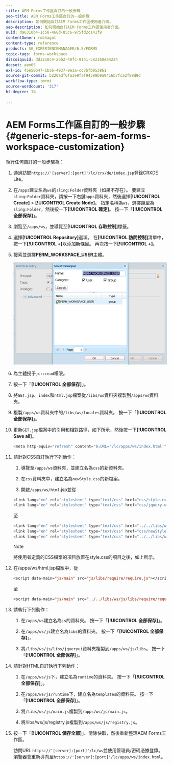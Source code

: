 ```yaml
---
title: AEM Forms工作區自訂的一般步驟
seo-title: AEM Forms工作區自訂的一般步驟
description: 如何開始自訂AEM Forms工作區使用者介面。
seo-description: 如何開始自訂AEM Forms工作區使用者介面。
uuid: da6310b4-1c58-468d-85c6-975fd2c141f9
contentOwner: robhagat
content-type: reference
products: SG_EXPERIENCEMANAGER/6.5/FORMS
topic-tags: forms-workspace
discoiquuid: dd3218c4-2bb2-40fc-9141-5823b0ea4224
docset: aem65
exl-id: 45e50b47-1b36-4937-9e1a-cc7bfb953861
source-git-commit: b220adf6fa3e9faf94389b9a9416b7fca2f89d9d
workflow-type: tm+mt
source-wordcount: '317'
ht-degree: 1%

---
```


# AEM Forms工作區自訂的一般步驟{#generic-steps-for-aem-forms-workspace-customization}

執行任何自訂的一般步驟為：

1. 通過訪問`https://'[server]:[port]'/lc/crx/de/index.jsp`登錄CRXDE Lite。
1. 在`/apps`建立名為`ws`的`sling:Folder`資料夾（如果不存在）。 要建立`sling:Folder`資料夾，請按一下右鍵`apps`資料夾，然後選擇&#x200B;**[!UICONTROL Create]** > **[!UICONTROL Create Node]**。 指定名稱為`ws`，選擇類型為`sling:Folder`，然後按一下&#x200B;**[!UICONTROL 確定]**。 按一下「**[!UICONTROL 全部保存]**」。
1. 瀏覽至`/apps/ws`，並導覽至&#x200B;**[!UICONTROL 存取控制]**&#x200B;標籤。
1. 選擇&#x200B;**[!UICONTROL Repository]**&#x200B;選項。 在&#x200B;**[!UICONTROL 訪問控制]**&#x200B;清單中，按一下&#x200B;**[!UICONTROL +]**&#x200B;以添加新條目。 再次按一下&#x200B;**[!UICONTROL +]**。
1. 搜索並選擇&#x200B;**PERM_WORKSPACE_USER**&#x200B;主體。

   ![選取PERM_WORKSPACE_USER主體，作為自訂HTML工作區一般步驟的一部分](assets/perm_workspace_user.png)

1. 為主體授予`jcr:read`權限。
1. 按一下「**[!UICONTROL 全部保存]**」。
1. 將`GET.jsp`、`index`和`html.jsp`檔案從`/libs/ws`資料夾複製到`/apps/ws`資料夾。
1. 複製`/apps/ws`資料夾中的`/libs/ws/locales`資料夾。 按一下「**[!UICONTROL 全部保存]**」。
1. 更新`GET.jsp`檔案中的引用和相對路徑，如下所示，然後按一下&#x200B;**[!UICONTROL Save all]**。

   ```javascript
   <meta http-equiv="refresh" content="0;URL='/lc/apps/ws/index.html'" />
   ```

1. 請針對CSS自訂執行下列動作：

   1. 導覽至`/apps/ws`資料夾，並建立名為`css`的新資料夾。

   1. 在`css`資料夾中，建立名為`newStyle.css`的新檔案。

   1. 開啟`/apps/ws/html`.jsp並從

   ```javascript
   <link lang="en" rel="stylesheet" type="text/css" href="css/style.css" />
   <link lang="en" rel="stylesheet" type="text/css" href="css/jquery-ui.css"/>
   ```

   至

   ```javascript
   <link lang="en" rel="stylesheet" type="text/css" href="../../libs/ws/css/style.css" />
   <link lang="en" rel="stylesheet" type="text/css" href="css/newStyle.css" />
   <link lang="en" rel="stylesheet" type="text/css" href="../../libs/ws/css/jquery-ui.css"/>
   ```

   >[!NOTE]
   >
   >將使用者定義的CSS檔案的項目放置在style.css的項目之後，如上所示。

1. 在/apps/ws/html.jsp檔案中，從

   ```jsp
   <script data-main="js/main" src="js/libs/require/require.js"></script>
   ```

   至

   ```jsp
   <script data-main="js/main" src="../../libs/ws/js/libs/require/require.js"></script>
   ```

1. 請執行下列動作：

   1. 在`/apps/ws`建立名為`js`的資料夾。 按一下「**[!UICONTROL 全部保存]**」。

   1. 在`/apps/ws/js`建立名為`libs`的資料夾。 按一下「**[!UICONTROL 全部保存]**」。

   1. 將`/libs/ws/js/libs/jqueryui`資料夾複製到`/apps/ws/js/libs`。 按一下「**[!UICONTROL 全部保存]**」。

1. 請針對HTML自訂執行下列動作：

   1. 在`/apps/ws/js`下，建立名為`runtime`的資料夾。 按一下「**[!UICONTROL 全部保存]**」。

   1. 在`/apps/ws/js/runtime`下，建立名為`templates`的資料夾。 按一下「**[!UICONTROL 全部保存]**」。

   1. 將`/libs/ws/js/main.js`複製到`/apps/ws/js/main.js`。

   1. 將/libs/ws/js/registry.js複製到`/apps/ws/js/registry.js`。

1. 按一下「**[!UICONTROL 儲存全部]**」、清除快取，然後重新整理AEM Forms工作區。

   訪問URL `https://'[server]:[port]'/lc/ws`並使用管理員/密碼憑據登錄。 瀏覽器會重新導向至`https://'[server]:[port]'/lc/apps/ws/index.html`。
